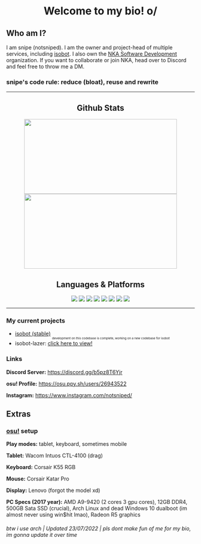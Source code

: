 <h1 align='center'>Welcome to my bio! o/</h1>

## Who am I?
I am snipe (notsniped). I am the owner and project-head of multiple services, including [isobot](https://github.com/PyBotDevs/isobot-lazer). I also own the [NKA Software Development](https://github.com/PyBotDevs) organization.
If you want to collaborate or join NKA, head over to Discord and feel free to throw me a DM.
<h3>snipe's code rule: reduce (bloat), reuse and rewrite</h3>

<hr>
 <center>
  <h2 align="center">Github Stats</h2>
  <img align="center" width="90%" height="200" src="https://github-readme-stats.vercel.app/api?username=notsniped&show_icons=true&hide_border=false&line_height=20&title_color=336791&icon_color=1b93c9&show_owner=true&theme=dark"/>
  <img align="center" width="90%" height="200" src="https://github-readme-stats.vercel.app/api/top-langs/?username=notsniped&layout=compact&langs_count=6&theme=dark">
  <br>
  <h2 align="center">Languages & Platforms</h2>
  <img src="https://img.shields.io/badge/-Python-306998?style=flat-square&logo=Python&logoColor=white"/>
  <img src="https://img.shields.io/badge/-Firebase-F6820D?style=flat-square&logo=FireBase&logoColor=white"/>
  <img src="https://img.shields.io/badge/-Github-181717?style=flat-square&logo=GitHub&logoColor=white"/>
  <img src="https://img.shields.io/badge/-Git-F44D27?style=flat-square&logo=Git&logoColor=white"/>
  <img src="https://img.shields.io/badge/-HTML5-E34F26?style=flat-square&logo=HTML5&logoColor=white"/>
  <img src="https://img.shields.io/badge/-CSS3-1572B6?style=flat-square&logo=CSS3&logoColor=white"/>
  <img src="https://img.shields.io/badge/-JavaScript-f7df1e?style=flat-square&logo=JavaScript&logoColor=black"/>
  <img src="https://img.shields.io/badge/-Arch-1793D1?style=flat-square&logo=ArchLinux&logoColor=white"/>
 </center>
<hr>

### My current projects
- [isobot (stable)](https://github.com/PyBotDevs/isobot-python) <sub><sub><sub>development on this codebase is complete, working on a new codebase for isobot</sub></sub></sub>
- isobot-lazer: [click here to view!](https://github.com/notsniped/isobot-lazer)

### Links
<b>Discord Server:</b> https://discord.gg/b5pz8T6Yjr

<b>osu! Profile:</b> https://osu.ppy.sh/users/26943522

<b>Instagram:</b> https://www.instagram.com/notsniped/

## Extras
### [osu!](https://github.com/ppy/osu) setup
**Play modes:** tablet, keyboard, sometimes mobile

**Tablet:** Wacom Intuos CTL-4100 (drag)

**Keyboard:** Corsair K55 RGB

**Mouse:** Corsair Katar Pro

**Display:** Lenovo (forgot the model xd)

**PC Specs (2017 year):** AMD A9-9420 (2 cores 3 gpu cores), 12GB DDR4, 500GB Sata SSD (crucial), Arch Linux and dead Windows 10 dualboot (im almost never using win$hit lmao), Radeon R5 graphics



<h6>btw i use arch | Updated 23/07/2022 | pls dont make fun of me for my bio, im gonna update it over time</h6>

<!---
notsniped/notsniped is a ✨ special ✨ repository because its `README.md` (this file) appears on your GitHub profile.
You can click the Preview link to take a look at your changes.
--->
